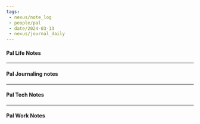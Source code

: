 ```yaml
---
tags:
 - nexus/note_log
 - people/pal
 - date/2024-03-13
 - nexus/journal_daily
---
```

#### Pal Life Notes


-----------
#### Pal Journaling notes 



------

#### Pal Tech Notes





------ 
#### Pal Work Notes


